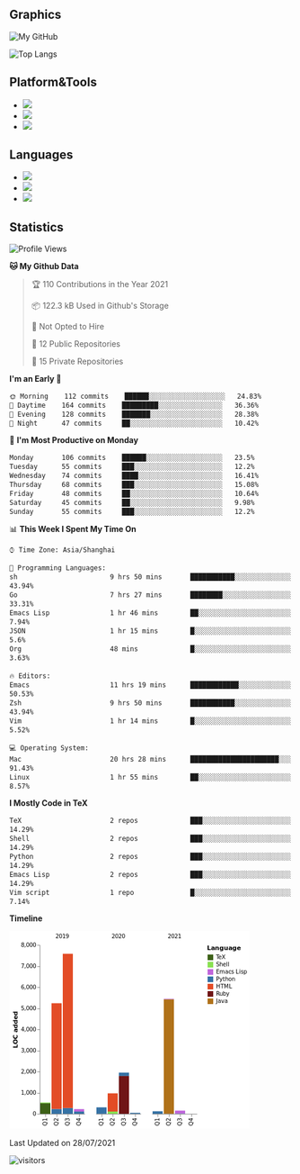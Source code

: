 ## Graphics

![My GitHub](https://github-readme-stats.vercel.app/api?username=SteamedFish&count_private=true&show_icons=true&theme=buefy&include_all_commits=false)

![Top Langs](https://github-readme-stats.vercel.app/api/top-langs/?username=SteamedFish&theme=buefy&hide=ruby&count_private=true&show_icons=true&layout=compact)

## Platform&Tools

* [![](https://img.shields.io/badge/ArchLinux--purple?style=flat-square&logo=ArchLinux)](https://www.archlinux.org/)
* [![](https://img.shields.io/badge/Gentoo-testing-purple?style=flat-square&logo=Gentoo)](https://www.gentoo.org/)
* [![](https://img.shields.io/badge/Doom%20Emacs-28-blue?style=flat-square&logo=Gnu%20emacs&logoColor=white)](https://www.gnu.org/software/emacs/)

## Languages

* [![](https://img.shields.io/badge/-Python-3776AB?style=flat-square&logo=python&logoColor=white)](https://www.python.org/)
* [![](https://img.shields.io/badge/-Bash-00ADD8?style=flat-square&logo=Gnu-bash&logoColor=white)](https://www.gnu.org/software/bash/)
* [![](https://img.shields.io/badge/-Go-00ADD8?style=flat-square&logo=go&logoColor=white)](https://golang.org/)

## Statistics

<!--START_SECTION:waka-->
![Profile Views](http://img.shields.io/badge/Profile%20Views-4-blue)

**🐱 My Github Data** 

> 🏆 110 Contributions in the Year 2021
 > 
> 📦 122.3 kB Used in Github's Storage 
 > 
> 🚫 Not Opted to Hire
 > 
> 📜 12 Public Repositories 
 > 
> 🔑 15 Private Repositories  
 > 
**I'm an Early 🐤** 

```text
🌞 Morning    112 commits    ██████░░░░░░░░░░░░░░░░░░░   24.83% 
🌆 Daytime    164 commits    █████████░░░░░░░░░░░░░░░░   36.36% 
🌃 Evening    128 commits    ███████░░░░░░░░░░░░░░░░░░   28.38% 
🌙 Night      47 commits     ██░░░░░░░░░░░░░░░░░░░░░░░   10.42%

```
📅 **I'm Most Productive on Monday** 

```text
Monday       106 commits    ██████░░░░░░░░░░░░░░░░░░░   23.5% 
Tuesday      55 commits     ███░░░░░░░░░░░░░░░░░░░░░░   12.2% 
Wednesday    74 commits     ████░░░░░░░░░░░░░░░░░░░░░   16.41% 
Thursday     68 commits     ███░░░░░░░░░░░░░░░░░░░░░░   15.08% 
Friday       48 commits     ██░░░░░░░░░░░░░░░░░░░░░░░   10.64% 
Saturday     45 commits     ██░░░░░░░░░░░░░░░░░░░░░░░   9.98% 
Sunday       55 commits     ███░░░░░░░░░░░░░░░░░░░░░░   12.2%

```


📊 **This Week I Spent My Time On** 

```text
⌚︎ Time Zone: Asia/Shanghai

💬 Programming Languages: 
sh                       9 hrs 50 mins       ███████████░░░░░░░░░░░░░░   43.94% 
Go                       7 hrs 27 mins       ████████░░░░░░░░░░░░░░░░░   33.31% 
Emacs Lisp               1 hr 46 mins        ██░░░░░░░░░░░░░░░░░░░░░░░   7.94% 
JSON                     1 hr 15 mins        █░░░░░░░░░░░░░░░░░░░░░░░░   5.6% 
Org                      48 mins             █░░░░░░░░░░░░░░░░░░░░░░░░   3.63%

🔥 Editors: 
Emacs                    11 hrs 19 mins      ████████████░░░░░░░░░░░░░   50.53% 
Zsh                      9 hrs 50 mins       ███████████░░░░░░░░░░░░░░   43.94% 
Vim                      1 hr 14 mins        █░░░░░░░░░░░░░░░░░░░░░░░░   5.52%

💻 Operating System: 
Mac                      20 hrs 28 mins      ██████████████████████░░░   91.43% 
Linux                    1 hr 55 mins        ██░░░░░░░░░░░░░░░░░░░░░░░   8.57%

```

**I Mostly Code in TeX** 

```text
TeX                      2 repos             ███░░░░░░░░░░░░░░░░░░░░░░   14.29% 
Shell                    2 repos             ███░░░░░░░░░░░░░░░░░░░░░░   14.29% 
Python                   2 repos             ███░░░░░░░░░░░░░░░░░░░░░░   14.29% 
Emacs Lisp               2 repos             ███░░░░░░░░░░░░░░░░░░░░░░   14.29% 
Vim script               1 repo              █░░░░░░░░░░░░░░░░░░░░░░░░   7.14%

```


**Timeline**

![Chart not found](https://raw.githubusercontent.com/SteamedFish/SteamedFish/master/charts/bar_graph.png) 


 Last Updated on 28/07/2021
<!--END_SECTION:waka-->

![visitors](https://visitor-badge.laobi.icu/badge?page_id=SteamedFish.SteamedFish)
